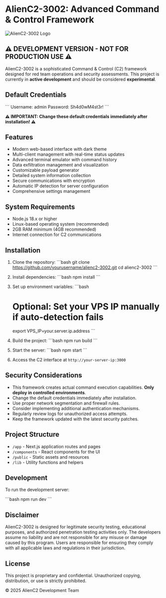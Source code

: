 # AlienC2-3002: Advanced Command & Control Framework

![AlienC2-3002 Logo](public/images/alien-c2-logo.png)

## ⚠️ DEVELOPMENT VERSION - NOT FOR PRODUCTION USE ⚠️

AlienC2-3002 is a sophisticated Command & Control (C2) framework designed for red team operations and security assessments. This project is currently in **active development** and should be considered **experimental**.

## Default Credentials

\`\`\`
Username: admin
Password: Sh4d0wM4st3r!
\`\`\`

**⚠️ IMPORTANT: Change these default credentials immediately after installation! ⚠️**

## Features

- Modern web-based interface with dark theme
- Multi-client management with real-time status updates
- Advanced terminal emulator with command history
- Data exfiltration management and visualization
- Customizable payload generator
- Detailed system information collection
- Secure communications with encryption
- Automatic IP detection for server configuration
- Comprehensive settings management

## System Requirements

- Node.js 18.x or higher
- Linux-based operating system (recommended)
- 2GB RAM minimum (4GB recommended)
- Internet connection for C2 communications

## Installation

1. Clone the repository:
   \`\`\`bash
   git clone https://github.com/yourusername/alienc2-3002.git
   cd alienc2-3002
   \`\`\`

2. Install dependencies:
   \`\`\`bash
   npm install
   \`\`\`

3. Set up environment variables:
   \`\`\`bash
   # Optional: Set your VPS IP manually if auto-detection fails
   export VPS_IP=your.server.ip.address
   \`\`\`

4. Build the project:
   \`\`\`bash
   npm run build
   \`\`\`

5. Start the server:
   \`\`\`bash
   npm start
   \`\`\`

6. Access the C2 interface at `http://your-server-ip:3000`

## Security Considerations

- This framework creates actual command execution capabilities. **Only deploy in controlled environments**.
- Change the default credentials immediately after installation.
- Use proper network segmentation and firewall rules.
- Consider implementing additional authentication mechanisms.
- Regularly review logs for unauthorized access attempts.
- Keep the framework updated with the latest security patches.

## Project Structure

- `/app` - Next.js application routes and pages
- `/components` - React components for the UI
- `/public` - Static assets and resources
- `/lib` - Utility functions and helpers

## Development

To run the development server:

\`\`\`bash
npm run dev
\`\`\`

## Disclaimer

AlienC2-3002 is designed for legitimate security testing, educational purposes, and authorized penetration testing activities only. The developers assume no liability and are not responsible for any misuse or damage caused by this program. Users are responsible for ensuring they comply with all applicable laws and regulations in their jurisdiction.

## License

This project is proprietary and confidential. Unauthorized copying, distribution, or use is strictly prohibited.

© 2025 AlienC2 Development Team

